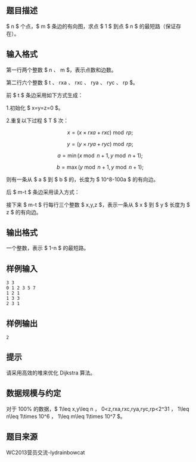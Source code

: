 ## 题目描述

$ n $ 个点，$ m $ 条边的有向图，求点 $ 1 $ 到点 $ n $ 的最短路（保证存在）。

## 输入格式

第一行两个整数 $ n $、$ m $，表示点数和边数。

第二行六个整数 $ t $、$ rxa $、$ rxc $、$ rya $、$ ryc $、$ rp $。

前 $ t $ 条边采用如下方式生成：

1.初始化 $ x=y=z=0 $。

2.重复以下过程 $ T $ 次：

$$
x=(x\times rxa+rxc)\bmod rp;
$$

$$
y=(y\times rya+ryc)\bmod rp;
$$

$$
a=\min(x\bmod {n+1},y\bmod {n+1});
$$

$$
b=\max(y\bmod {n+1},y\bmod {n+1});
$$

则有一条从 $ a $ 到 $ b $ 的，长度为 $ 10^8-100a $ 的有向边。

后 $ m-t $ 条边采用读入方式：

接下来 $ m-t $ 行每行三个整数 $ x,y,z $，表示一条从 $ x $ 到 $ y $ 长度为 $ z $ 的有向边。

## 输出格式

一个整数，表示 $ 1-n $ 的最短路。

## 样例输入

```
3 3
0 1 2 3 5 7
1 2 1
1 3 3
2 3 1
```

## 样例输出

```
2
```

## 提示

请采用高效的堆来优化 Dijkstra 算法。

## 数据规模与约定

对于 $100\%$ 的数据，$ 1\leq x,y\leq n $，$ 0<z,rxa,rxc,rya,ryc,rp<2^31 $，$ 1\leq n\leq 1\times 10^6 $，$ 1\leq m\leq 1\times 10^7 $。

## 题目来源

WC2013营员交流-lydrainbowcat

